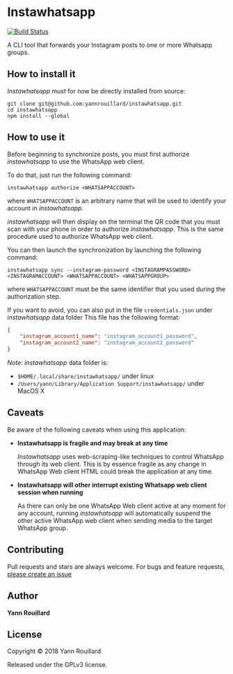 Instawhatsapp
=============

[![Build Status](https://travis-ci.org/yannrouillard/instawhatsapp.svg?branch=master)](https://travis-ci.org/yannrouillard/instawhatsapp)

A CLI tool that forwards your Instagram posts to one or more Whatsapp groups.


How to install it
-----------------

*Instawhatsapp* must for now be directly installed from source:

    git clone git@github.com:yannrouillard/instawhatsapp.git
    cd instawhatsapp
    npm install --global


How to use it
-------------

Before beginning to synchronize posts, you must first authorize *instawhatsapp*
to use the WhatsApp web client.

To do that, just run the following command:

    instawhatsapp authorize <WHATSAPPACCOUNT>

where `WHATSAPPACCOUNT` is an arbitrary name that will be used to identify your account
in *instawhatsapp*.

*instawhatsapp* will then display on the terminal the QR code that you must scan with
your phone in order to authorize *instawhatsapp*. 
This is the same procedure used to authorize WhatsApp web client.

You can then launch the synchronization by launching the following command:

    instawhatsapp sync --instagram-password <INSTAGRAMPASSWORD> <INSTAGRAMACCOUNT> <WHATSAPPACCOUNT> <WHATSAPPGROUP>

where `WHATSAPPACCOUNT` must be the same identifier that you used during the authorization step.

If you want to avoid, you can also put in the file `credentials.json` under *instawhatsapp* data folder
This file has the following format:

```json
{
    "instagram_account1_name": "instagram_account1_password",
    "instagram_account2_name": "instagram_account2_password"
}

```

*Note*: *instawhatsapp* data folder is:
  * `$HOME/.local/share/instawhatsapp/` under linux
  * `/Users/yann/Library/Application Support/instawhatsapp/` under MacOS X



Caveats
-------

Be aware of the following caveats when using this application:

* **Instawhatsapp is fragile and may break at any time**

  *Instawhatsapp* uses web-scraping-like techniques to control WhatsApp through its
  web client. This is by essence fragile as any change in WhatsApp Web client HTML
  could break the application at any time.

* **Instawhatsapp will other interrupt existing Whatsapp web client session when running**

  As there can only be one WhatsApp Web client active at any moment for any account,
  running *instawhatsapp* will automatically suspend the other active WhatsApp web client
  when sending media to the target WhatsApp group.


Contributing
------------

Pull requests and stars are always welcome. For bugs and feature requests, [please create an issue](https://github.com/yannrouillard/instawhatsapp/issues/new)

Author
------

**Yann Rouillard**

License
-------

Copyright © 2018 Yann Rouillard

Released under the GPLv3 license.
